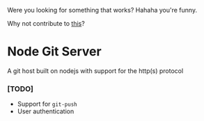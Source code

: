 Were you looking for something that works? Hahaha you're funny.

Why not contribute to [this](http://www.kickstarter.com/projects/creationix/js-git)?

# Node Git Server

A git host built on nodejs with support for the http(s) protocol

### [TODO]

* Support for `git-push`
* User authentication
